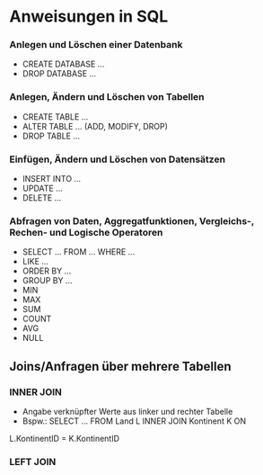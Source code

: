 # Anweisungen in SQL

### Anlegen und Löschen einer Datenbank
- CREATE DATABASE ...
- DROP DATABASE ...

### Anlegen, Ändern und Löschen von Tabellen
- CREATE TABLE ...
- ALTER TABLE ... (ADD, MODIFY, DROP)
- DROP TABLE ...

### Einfügen, Ändern und Löschen von Datensätzen
- INSERT INTO ...
- UPDATE ...
- DELETE ...

### Abfragen von Daten, Aggregatfunktionen, Vergleichs-, Rechen- und Logische Operatoren
- SELECT ... FROM ... WHERE ...
- LIKE ...
- ORDER BY ...
- GROUP BY ...
- MIN
- MAX
- SUM
- COUNT
- AVG
- NULL

## Joins/Anfragen über mehrere Tabellen

### INNER JOIN
- Angabe verknüpfter Werte aus linker und rechter Tabelle
- Bspw.:
SELECT ... FROM Land L INNER JOIN Kontinent K ON

L.KontinentID = K.KontinentID

### LEFT JOIN
